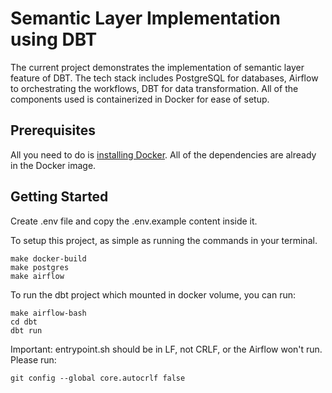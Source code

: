 # Semantic Layer Implementation using DBT

The current project demonstrates the implementation of semantic layer feature of DBT. The tech stack includes PostgreSQL for databases, Airflow to orchestrating the workflows, DBT for data transformation. All of the components used is containerized in Docker for ease of setup.

## Prerequisites

All you need to do is [installing Docker](https://docs.docker.com/engine/install/). All of the dependencies are already in the Docker image.

## Getting Started

Create .env file and copy the .env.example content inside it.

To setup this project, as simple as running the commands in your terminal.
```
make docker-build
make postgres
make airflow
```

To run the dbt project which mounted in docker volume, you can run:
```
make airflow-bash
cd dbt
dbt run
```

Important: entrypoint.sh should be in LF, not CRLF, or the Airflow won't run. Please run:
```
git config --global core.autocrlf false
```